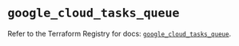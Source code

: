 # `google_cloud_tasks_queue`

Refer to the Terraform Registry for docs: [`google_cloud_tasks_queue`](https://registry.terraform.io/providers/hashicorp/google/6.8.0/docs/resources/cloud_tasks_queue).
